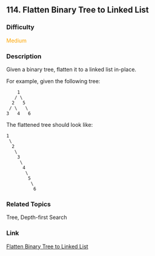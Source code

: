 ## 114. Flatten Binary Tree to Linked List
### Difficulty

 <font color=orange>Medium</font>

### Description

Given a binary tree, flatten it to a linked list in-place.

For example, given the following tree:
                1       / \      2   5     / \   \    3   4   6    

The flattened tree should look like:
            1     \      2       \        3         \          4           \            5             \              6    


### Related Topics

Tree, Depth-first Search


### Link
[Flatten Binary Tree to Linked List](https://leetcode.com/problems/flatten-binary-tree-to-linked-list)
